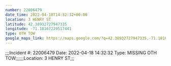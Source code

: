 ```yaml
---
number: 22006479
date_time: 2022-04-18T14:32:32+00:00
location: 3 HENRY ST
latitude: 42.38932727947335
longitude: -71.18167229517441
type: OTH TOW
google_maps_link: https://maps.google.com/?q=42.38932727947335,-71.18167229517441
---
```


;;;Incident #: 22006479   Date: 2022-04-18 14:32:32   Type: MISSING OTH TOW;;;;;;Location: 3 HENRY ST;;;
